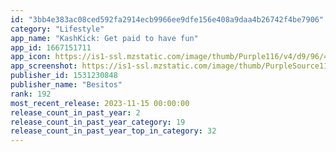 ```yaml
---
id: "3bb4e383ac08ced592fa2914ecb9966ee9dfe156e408a9daa4b26742f4be7906"
category: "Lifestyle"
app_name: "KashKick: Get paid to have fun"
app_id: 1667151711
app_icon: https://is1-ssl.mzstatic.com/image/thumb/Purple116/v4/d9/96/43/d99643ac-6d16-91e5-03e6-f42eca89c41f/AppIcon-1x_U007emarketing-0-10-0-85-220.png/1024x1024bb.png
app_screenshot: https://is1-ssl.mzstatic.com/image/thumb/PurpleSource116/v4/4f/df/ca/4fdfcaed-7731-026a-efaf-b234425ce6e7/097a6446-bfb6-483d-ba79-044e96d2a8be_1.jpg/1242x2688bb.png
publisher_id: 1531230848
publisher_name: "Besitos"
rank: 192
most_recent_release: 2023-11-15 00:00:00
release_count_in_past_year: 2
release_count_in_past_year_category: 19
release_count_in_past_year_top_in_category: 32
---
```

